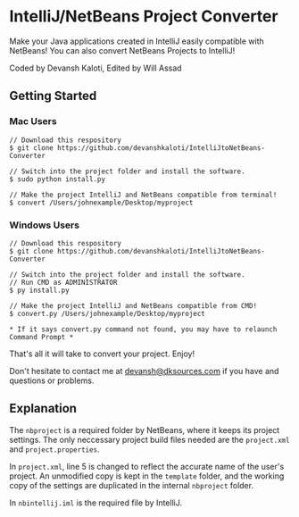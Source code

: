 # IntelliJ/NetBeans Project Converter

Make your Java applications created in IntelliJ easily compatible with NetBeans! 
You can also convert NetBeans Projects to IntelliJ! 

Coded by Devansh Kaloti, Edited by Will Assad

## Getting Started

### Mac Users

```
// Download this respository
$ git clone https://github.com/devanshkaloti/IntelliJtoNetBeans-Converter

// Switch into the project folder and install the software.
$ sudo python install.py

// Make the project IntelliJ and NetBeans compatible from terminal!
$ convert /Users/johnexample/Desktop/myproject

```

### Windows Users

```
// Download this respository
$ git clone https://github.com/devanshkaloti/IntelliJtoNetBeans-Converter

// Switch into the project folder and install the software. 
// Run CMD as ADMINISTRATOR
$ py install.py

// Make the project IntelliJ and NetBeans compatible from CMD!
$ convert.py /Users/johnexample/Desktop/myproject

* If it says convert.py command not found, you may have to relaunch Command Prompt * 
```

That's all it will take to convert your project. Enjoy!

Don't hesitate to contact me at devansh@dksources.com if you have and questions or problems.

## Explanation

The `nbproject` is a required folder by NetBeans, where it keeps its project settings.
The only neccessary project build files needed are the `project.xml` and `project.properties`.

In `project.xml`, line 5 is changed to reflect the accurate name of the user's project. An unmodified copy is kept in the `template` folder, and the working copy of the settings are duplicated in the internal `nbproject` folder.

In `nbintellij.iml` is the required file by IntelliJ. 
